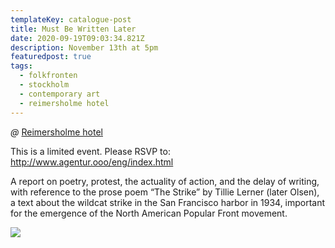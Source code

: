 ```yaml
---
templateKey: catalogue-post
title: Must Be Written Later
date: 2020-09-19T09:03:34.821Z
description: November 13th at 5pm
featuredpost: true
tags:
  - folkfronten
  - stockholm
  - contemporary art
  - reimersholme hotel
---
```

*@* [Reimersholme hotel](https://reimersholmehotel.se/)

This is a limited event. Please RSVP to: <http://www.agentur.ooo/eng/index.html>

A report on poetry, protest, the actuality of action, and the delay of writing, with reference to the prose poem “The Strike” by Tillie Lerner (later Olsen), a text about the wildcat strike in the San Francisco harbor in 1934, important for the emergence of the North American Popular Front movement.

![](/img/cp_trea1.jpg)